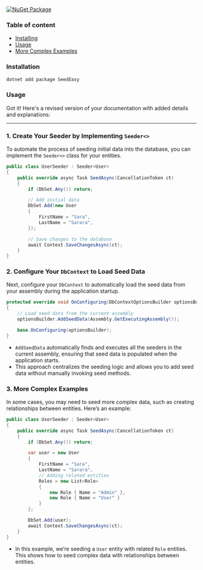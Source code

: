 [![NuGet Package](https://img.shields.io/nuget/v/SeedEasy)](https://www.nuget.org/packages/SeedEasy/)

### Table of content

- [Installing](#Installation)
- [Usage](#Usage)
- [More Complex Examples](#More-Complex-Examples)

### Installation

  ```bash
  dotnet add package SeedEasy
  ```

### Usage

Got it! Here's a revised version of your documentation with added details and explanations:

---

### 1. Create Your Seeder by Implementing `Seeder<>`

To automate the process of seeding initial data into the database, you can implement the `Seeder<>` class for your
entities.

```csharp
public class UserSeeder : Seeder<User>
{
    public override async Task SeedAsync(CancellationToken ct)
    {
        if (DbSet.Any()) return;

        // Add initial data
        DbSet.Add(new User
        {
            FirstName = "Sara",
            LastName = "Sarara",
        });

        // Save changes to the database
        await Context.SaveChangesAsync(ct);
    }
}
```

### 2. Configure Your `DbContext` to Load Seed Data

Next, configure your `DbContext` to automatically load the seed data from your assembly during the application startup.

```csharp
protected override void OnConfiguring(DbContextOptionsBuilder optionsBuilder)
{
    // Load seed data from the current assembly
    optionsBuilder.AddSeedData(Assembly.GetExecutingAssembly());

    base.OnConfiguring(optionsBuilder);
}
```

- `AddSeedData` automatically finds and executes all the seeders in the current assembly, ensuring that seed data is
  populated when the application starts.
- This approach centralizes the seeding logic and allows you to add seed data without manually invoking seed methods.

### 3. More Complex Examples

In some cases, you may need to seed more complex data, such as creating relationships between entities. Here’s an
example:

```csharp
public class UserSeeder : Seeder<User>
{
    public override async Task SeedAsync(CancellationToken ct)
    {
        if (DbSet.Any()) return;

        var user = new User
        {
            FirstName = "Sara",
            LastName = "Sarara",
            // Adding related entities
            Roles = new List<Role>
            {
                new Role { Name = "Admin" },
                new Role { Name = "User" }
            }
        };

        DbSet.Add(user);
        await Context.SaveChangesAsync(ct);
    }
}
```

- In this example, we’re seeding a `User` entity with related `Role` entities. This shows how to seed complex data with
  relationships between entities.
